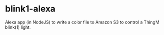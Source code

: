# blink1-alexa
Alexa app (in NodeJS) to write a color file to Amazon S3 to control a ThingM blink(1) light.
